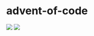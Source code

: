 # advent-of-code

![](https://img.shields.io/badge/stars%20⭐-20-yellow)
![](https://img.shields.io/badge/days%20completed-10-red)
